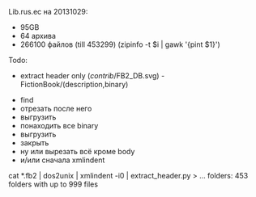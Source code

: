 Lib.rus.ec на 20131029:
* 95GB
* 64 архива
* 266100 файлов (till 453299)
(zipinfo -t $i | gawk '{pint $1}')

Todo:
* extract header only (_contrib_/FB2_DB.svg) - FictionBook/(description,binary)
- find </description>
- отрезать после него
- выгрузить
- понаходить все binary
- выгрузить
- закрыть </FictionBook>
- ну или вырезать всё кроме body
- и/или сначала xmlindent

cat *.fb2 | dos2unix | xmlindent -i0 | extract_header.py > ...
folders: 453 folders with up to 999 files
